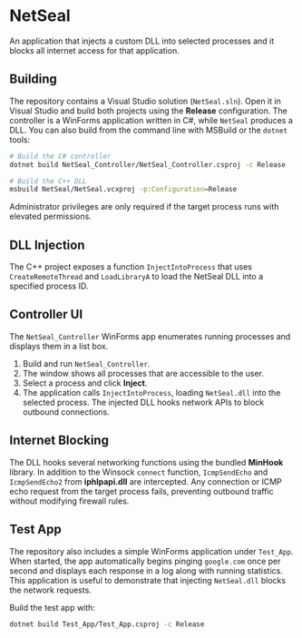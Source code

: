 # NetSeal
An application that injects a custom DLL into selected processes and it blocks all internet access for that application.

## Building
The repository contains a Visual Studio solution (`NetSeal.sln`). Open it in
Visual Studio and build both projects using the **Release** configuration. The
controller is a WinForms application written in C#, while `NetSeal` produces a
DLL. You can also build from the command line with MSBuild or the `dotnet`
tools:

```bash
# Build the C# controller
dotnet build NetSeal_Controller/NetSeal_Controller.csproj -c Release

# Build the C++ DLL
msbuild NetSeal/NetSeal.vcxproj -p:Configuration=Release
```

Administrator privileges are only required if the target process runs with
elevated permissions.

## DLL Injection
The C++ project exposes a function `InjectIntoProcess` that uses
`CreateRemoteThread` and `LoadLibraryA` to load the NetSeal DLL into a
specified process ID.

## Controller UI
The `NetSeal_Controller` WinForms app enumerates running processes and displays
them in a list box.

1. Build and run `NetSeal_Controller`.
2. The window shows all processes that are accessible to the user.
3. Select a process and click **Inject**.
4. The application calls `InjectIntoProcess`, loading `NetSeal.dll` into the
   selected process. The injected DLL hooks network APIs to block outbound
   connections.

## Internet Blocking
The DLL hooks several networking functions using the bundled **MinHook**
library. In addition to the Winsock `connect` function, `IcmpSendEcho` and
`IcmpSendEcho2` from **iphlpapi.dll** are intercepted. Any connection or ICMP
echo request from the target process fails, preventing outbound traffic without
modifying firewall rules.

## Test App

The repository also includes a simple WinForms application under `Test_App`.
When started, the app automatically begins pinging `google.com` once per
second and displays each response in a log along with running statistics. This
application is useful to demonstrate that injecting `NetSeal.dll` blocks the
network requests.

Build the test app with:

```bash
dotnet build Test_App/Test_App.csproj -c Release
```

